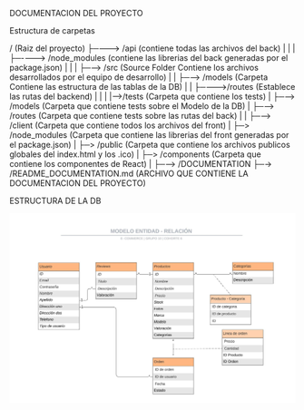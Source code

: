 DOCUMENTACION DEL PROYECTO

Estructura de carpetas

/  (Raiz del proyecto)
├─--->  /api                  (contiene todas las archivos del back)
|     |
|      ├─----> /node_modules  (contiene las librerias del back generadas por el package.json)
|      |
|      ├─--> /src            (Source Folder Contiene los archivos desarrollados por el equipo de desarrollo)
|      |     ├─--> /models      (Carpeta Contiene las estructura de las tablas de la DB)
|      |     ├─--->/routes      (Establece las rutas del backend)
|      |
|      |-->/tests          (Carpeta que contiene los tests)
|            ├─--> /models      (Carpeta que contiene tests sobre el Modelo de la DB)
|            ├─--> /routes      (Carpeta que contiene tests sobre las rutas del back)
|
|
├─-->  /client          (Carpeta que contiene todos los archivos del front)
|    ├─> /node_modules  (Carpeta que contiene las librerias del front generadas por el package.json)
|    ├─> /public        (Carpeta que contiene los archivos publicos globales del index.html y los .ico)
|    ├─> /components    (Carpeta que contiene los componentes de React)
|
├─--> /DOCUMENTATION
  ├─-> /README_DOCUMENTATION.md (ARCHIVO QUE CONTIENE LA DOCUMENTACION DEL PROYECTO)


ESTRUCTURA DE LA DB

<div ><img src="./Modelo.jpeg" alt="imagen" width=600px/></div>
<br>
